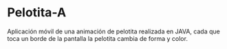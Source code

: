 # Pelotita-A
Aplicación móvil de una animación de pelotita realizada en JAVA, cada que toca un borde de la pantalla la pelotita cambia de forma y color.
